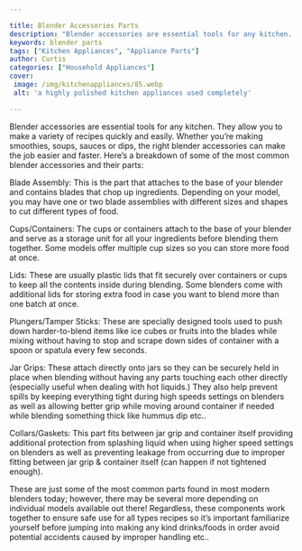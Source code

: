 ```yaml
---

title: Blender Accessories Parts
description: "Blender accessories are essential tools for any kitchen. They allow you to make a variety of recipes quickly and easily. Whether y...scroll on and keep learning"
keywords: blender parts
tags: ["Kitchen Appliances", "Appliance Parts"]
author: Curtis
categories: ["Household Appliances"]
cover: 
 image: /img/kitchenappliances/85.webp
 alt: 'a highly polished kitchen appliances used completely'

---
```


Blender accessories are essential tools for any kitchen. They allow you to make a variety of recipes quickly and easily. Whether you’re making smoothies, soups, sauces or dips, the right blender accessories can make the job easier and faster. Here’s a breakdown of some of the most common blender accessories and their parts:

Blade Assembly: This is the part that attaches to the base of your blender and contains blades that chop up ingredients. Depending on your model, you may have one or two blade assemblies with different sizes and shapes to cut different types of food.

Cups/Containers: The cups or containers attach to the base of your blender and serve as a storage unit for all your ingredients before blending them together. Some models offer multiple cup sizes so you can store more food at once. 

Lids: These are usually plastic lids that fit securely over containers or cups to keep all the contents inside during blending. Some blenders come with additional lids for storing extra food in case you want to blend more than one batch at once. 

Plungers/Tamper Sticks: These are specially designed tools used to push down harder-to-blend items like ice cubes or fruits into the blades while mixing without having to stop and scrape down sides of container with a spoon or spatula every few seconds. 
 
Jar Grips: These attach directly onto jars so they can be securely held in place when blending without having any parts touching each other directly (especially useful when dealing with hot liquids.) They also help prevent spills by keeping everything tight during high speeds settings on blenders as well as allowing better grip while moving around container if needed while blending something thick like hummus dip etc.. 

Collars/Gaskets: This part fits between jar grip and container itself providing additional protection from splashing liquid when using higher speed settings on blenders as well as preventing leakage from occurring due to improper fitting between jar grip & container itself (can happen if not tightened enough). 

These are just some of the most common parts found in most modern blenders today; however, there may be several more depending on individual models available out there! Regardless, these components work together to ensure safe use for all types recipes so it’s important familiarize yourself before jumping into making any kind drinks/foods in order avoid potential accidents caused by improper handling etc..

